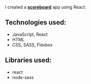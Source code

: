 I created a [**scoreboard**](https://score-me.netlify.app/) app using React.

## Technologies used:

- JavaScript, React
- HTML
- CSS, SASS, Flexbox

## Libraries used:

- react
- node-sass
